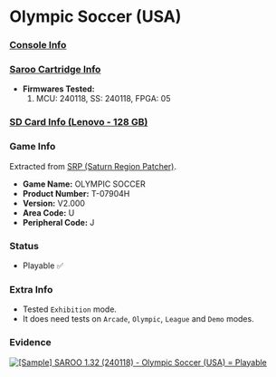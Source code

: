 # Olympic Soccer (USA)

### [Console Info](../../../../Info/Consoles/VA13/README.md)

### [Saroo Cartridge Info](../../../../Info/Cartridges/RetroGameParadiseStore/1.32F/README.md)

- <b>Firmwares Tested:</b>
  1. MCU: 240118, SS: 240118, FPGA: 05

### [SD Card Info (Lenovo - 128 GB)](../../../../Info/SdCards/Lenovo/128GB/fat32/README.md)

### Game Info

Extracted from [SRP (Saturn Region Patcher)](https://segaxtreme.net/resources/saturn-region-patcher.81/download).

- <b>Game Name:</b> OLYMPIC SOCCER
- <b>Product Number:</b> T-07904H
- <b>Version:</b> V2.000
- <b>Area Code:</b> U
- <b>Peripheral Code:</b> J

### Status

- Playable :white_check_mark:

### Extra Info

- Tested `Exhibition` mode.
- It does need tests on `Arcade`, `Olympic`, `League` and `Demo` modes.

### Evidence

[![[Sample] SAROO 1.32 (240118) - Olympic Soccer (USA) = Playable](https://img.youtube.com/vi/Ng_stTecmtk/0.jpg)](https://www.youtube.com/watch?v=Ng_stTecmtk)
